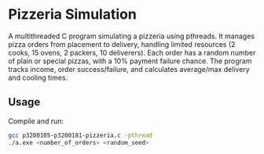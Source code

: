 # Pizzeria Simulation

A multithreaded C program simulating a pizzeria using pthreads. It manages pizza orders from placement to delivery, handling limited resources (2 cooks, 15 ovens, 2 packers, 10 deliverers). Each order has a random number of plain or special pizzas, with a 10% payment failure chance. The program tracks income, order success/failure, and calculates average/max delivery and cooling times.

## Usage
Compile and run:
```bash
gcc p3200105-p3200181-pizzeria.c -pthread
./a.exe <number_of_orders> <random_seed>
